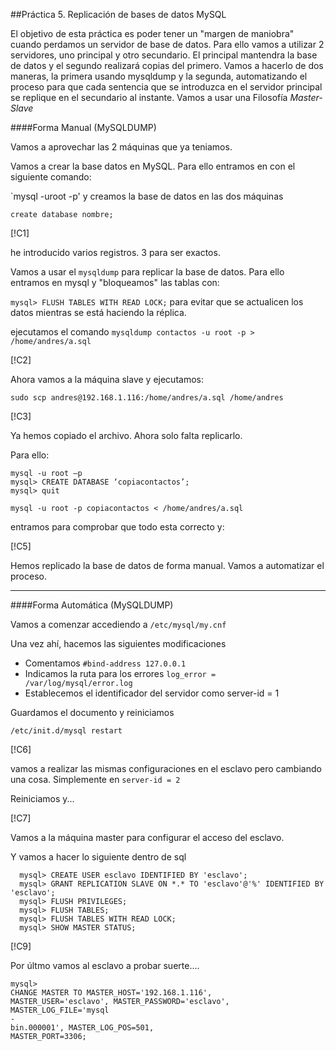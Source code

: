 ##Práctica 5. Replicación de bases de datos MySQL


El objetivo de esta práctica es poder tener un "margen de maniobra" cuando perdamos un servidor de base de datos. Para ello vamos a utilizar 2 servidores, uno principal y otro secundario. El principal mantendra la base de datos y el segundo realizará copias del primero. Vamos a hacerlo de dos maneras, la primera usando mysqldump y la segunda, automatizando el proceso para que cada sentencia que se introduzca en el servidor principal se replique en el secundario al instante. Vamos a usar una Filosofía *Master-Slave*

####Forma Manual (MySQLDUMP)




Vamos a aprovechar las 2 máquinas que ya teniamos. 

Vamos a crear la base datos en MySQL. Para ello entramos en con el siguiente comando:

`mysql -uroot -p' 
y creamos la base de datos en las dos máquinas

```create database nombre;```

[!C1]

he introducido varios registros. 3 para ser exactos.


Vamos a usar el `mysqldump` para replicar la base de datos. Para ello entramos en mysql y "bloqueamos" las tablas con:

```mysql> FLUSH TABLES WITH READ LOCK;``` para evitar que se actualicen los datos mientras se está haciendo la réplica.

ejecutamos el comando `mysqldump contactos -u root -p > /home/andres/a.sql`


[!C2]

Ahora vamos a la máquina slave y ejecutamos:

`sudo scp andres@192.168.1.116:/home/andres/a.sql /home/andres`

[!C3]

Ya hemos copiado el archivo. Ahora solo falta replicarlo. 

Para ello:

```
mysql -u root –p
mysql> CREATE DATABASE ‘copiacontactos’;
mysql> quit
```

`mysql -u root -p copiacontactos < /home/andres/a.sql`

entramos para comprobar que todo esta correcto y:

[!C5]

Hemos replicado la base de datos de forma manual. Vamos a automatizar el proceso.

-------------------------
####Forma Automática (MySQLDUMP)

Vamos a comenzar accediendo a `/etc/mysql/my.cnf`

Una vez ahí, hacemos las siguientes modificaciones
* Comentamos `#bind-address 127.0.0.1`
* Indicamos la ruta para los errores `log_error = /var/log/mysql/error.log`
* Establecemos el identificador del servidor como server-id = 1

Guardamos el documento y reiniciamos

`/etc/init.d/mysql restart`

[!C6]

vamos a realizar las mismas configuraciones en el esclavo pero cambiando una cosa. Simplemente en `server-id = 2`

Reiniciamos y...

[!C7]


Vamos a la máquina master para configurar el acceso del esclavo. 


Y vamos a hacer lo siguiente dentro de sql
```
  mysql> CREATE USER esclavo IDENTIFIED BY 'esclavo';
  mysql> GRANT REPLICATION SLAVE ON *.* TO 'esclavo'@'%' IDENTIFIED BY 'esclavo';
  mysql> FLUSH PRIVILEGES;
  mysql> FLUSH TABLES;
  mysql> FLUSH TABLES WITH READ LOCK;
  mysql> SHOW MASTER STATUS;
```

[!C9]


Por últmo vamos al esclavo a probar suerte....

```
mysql> 
CHANGE MASTER TO MASTER_HOST='192.168.1.116', 
MASTER_USER='esclavo', MASTER_PASSWORD='esclavo', 
MASTER_LOG_FILE='mysql
-
bin.000001', MASTER_LOG_POS=501, 
MASTER_PORT=3306;

```














